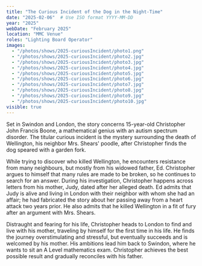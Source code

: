 ```yaml
---
title: "The Curious Incident of the Dog in the Night-Time"
date: "2025-02-06"  # Use ISO format YYYY-MM-DD
year: "2025"
webDate: "February 2025"
location: "MMC Venue"
roles: "Lighting Board Operator"
images:
  - "/photos/shows/2025-curiousIncident/photo1.png"
  - "/photos/shows/2025-curiousIncident/photo2.jpg"
  - "/photos/shows/2025-curiousIncident/photo3.jpg"
  - "/photos/shows/2025-curiousIncident/photo4.jpg"
  - "/photos/shows/2025-curiousIncident/photo5.jpg"
  - "/photos/shows/2025-curiousIncident/photo6.jpg"
  - "/photos/shows/2025-curiousIncident/photo7.jpg"
  - "/photos/shows/2025-curiousIncident/photo8.jpg"
  - "/photos/shows/2025-curiousIncident/photo9.jpg"
  - "/photos/shows/2025-curiousIncident/photo10.jpg"
visible: true
---
```

Set in Swindon and London, the story concerns 15-year-old Christopher John Francis Boone, a mathematical genius with an autism spectrum disorder. The titular curious incident is the mystery surrounding the death of Wellington, his neighbor Mrs. Shears' poodle, after Christopher finds the dog speared with a garden fork.<br />

While trying to discover who killed Wellington, he encounters resistance from many neighbours, but mostly from his widowed father, Ed. Christopher argues to himself that many rules are made to be broken, so he continues to search for an answer. During his investigation, Christopher happens across letters from his mother, Judy, dated after her alleged death. Ed admits that Judy is alive and living in London with their neighbor with whom she had an affair; he had fabricated the story about her passing away from a heart attack two years prior. He also admits that he killed Wellington in a fit of fury after an argument with Mrs. Shears.<br />

Distraught and fearing for his life, Christopher heads to London to find and live with his mother, traveling by himself for the first time in his life. He finds the journey overstimulating and stressful, but eventually succeeds and is welcomed by his mother. His ambitions lead him back to Swindon, where he wants to sit an A Level mathematics exam. Christopher achieves the best possible result and gradually reconciles with his father.